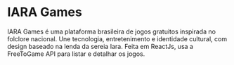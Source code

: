 # IARA Games
IARA Games é uma plataforma brasileira de jogos gratuitos inspirada no folclore nacional. Une tecnologia, entretenimento e identidade cultural, com design baseado na lenda da sereia Iara. Feita em ReactJs, usa a FreeToGame API para listar e detalhar os jogos.

